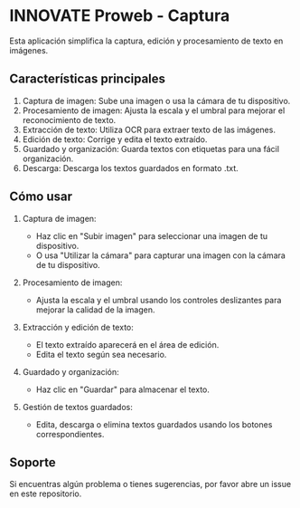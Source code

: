 # INNOVATE Proweb - Captura

Esta aplicación simplifica la captura, edición y procesamiento de texto en imágenes.

## Características principales

1. Captura de imagen: Sube una imagen o usa la cámara de tu dispositivo.
2. Procesamiento de imagen: Ajusta la escala y el umbral para mejorar el reconocimiento de texto.
3. Extracción de texto: Utiliza OCR para extraer texto de las imágenes.
4. Edición de texto: Corrige y edita el texto extraído.
5. Guardado y organización: Guarda textos con etiquetas para una fácil organización.
6. Descarga: Descarga los textos guardados en formato .txt.

## Cómo usar

1. Captura de imagen:
   - Haz clic en "Subir imagen" para seleccionar una imagen de tu dispositivo.
   - O usa "Utilizar la cámara" para capturar una imagen con la cámara de tu dispositivo.

2. Procesamiento de imagen:
   - Ajusta la escala y el umbral usando los controles deslizantes para mejorar la calidad de la imagen.

3. Extracción y edición de texto:
   - El texto extraído aparecerá en el área de edición.
   - Edita el texto según sea necesario.

4. Guardado y organización:
   - Haz clic en "Guardar" para almacenar el texto.

5. Gestión de textos guardados:
   - Edita, descarga o elimina textos guardados usando los botones correspondientes.

## Soporte

Si encuentras algún problema o tienes sugerencias, por favor abre un issue en este repositorio.
